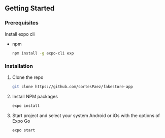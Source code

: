 
## Getting Started

### Prerequisites

Install expo cli
* npm
  ```sh
  npm install -g expo-cli exp
  ```

### Installation

1. Clone the repo
   ```sh
   git clone https://github.com/cortesPaez/fakestore-app
   ```
2. Install NPM packages
   ```sh
   expo install
   ```
3. Start project and select your system Android or iOs with the options of Expo Go
   ```sh
   expo start
   ```

